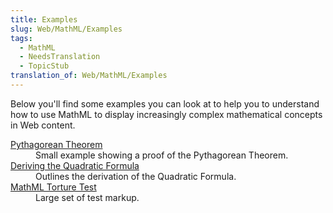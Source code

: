 ```yaml
---
title: Examples
slug: Web/MathML/Examples
tags:
  - MathML
  - NeedsTranslation
  - TopicStub
translation_of: Web/MathML/Examples
---
```

<p>Below you'll find some examples you can look at to help you to understand how to use MathML to display increasingly complex mathematical concepts in Web content.</p>
<dl>
  <dt>
    <a href="/en-US/docs/Web/MathML/Examples/MathML_Pythagorean_Theorem">Pythagorean Theorem</a></dt>
  <dd>
    Small example showing a proof of the Pythagorean Theorem.</dd>
  <dt>
    <a href="/en-US/docs/Web/MathML/Examples/Deriving_the_Quadratic_Formula">Deriving the Quadratic Formula</a></dt>
  <dd>
    Outlines the derivation of the Quadratic Formula.</dd>
  <dt>
    <a href="/en-US/docs/Mozilla/MathML_Project/MathML_Torture_Test">MathML Torture Test</a></dt>
  <dd>
    Large set of test markup.</dd>
</dl>
